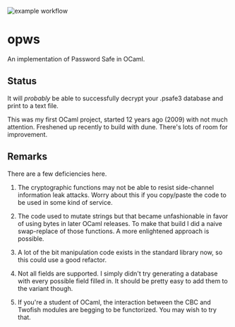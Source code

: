 ![example workflow](https://github.com/mbacarella/curses/actions/workflows/workflow.yml/badge.svg)

opws
====

An implementation of Password Safe in OCaml.

Status
--

It will *probably* be able to successfully decrypt your .psafe3 database and
print to a text file.


This was my first OCaml project, started 12 years ago (2009) with not much
attention. Freshened up recently to build with dune. There's lots of room
for improvement.

Remarks
---

There are a few deficiencies here.

1. The cryptographic functions may not be able to resist side-channel information
leak attacks. Worry about this if you copy/paste the code to be used in some
kind of service.

2. The code used to mutate strings but that became unfashionable in favor of using
bytes in later OCaml releases. To make that build I did a naive swap-replace of
those functions. A more enlightened approach is possible.

3. A lot of the bit manipulation code exists in the standard library now, so this
could use a good refactor.

4. Not all fields are supported. I simply didn't try generating a database with
every possible field filled in. It should be pretty easy to add them to the
variant though.

5. If you're a student of OCaml, the interaction between the CBC and Twofish
modules are begging to be functorized. You may wish to try that.
